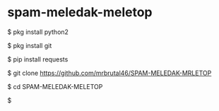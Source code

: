# spam-meledak-meletop

$ pkg install python2

$ pkg install git

$ pip install requests

$ git clone https://github.com/mrbrutal46/SPAM-MELEDAK-MRLETOP


$ cd SPAM-MELEDAK-MELETOP

$ 
